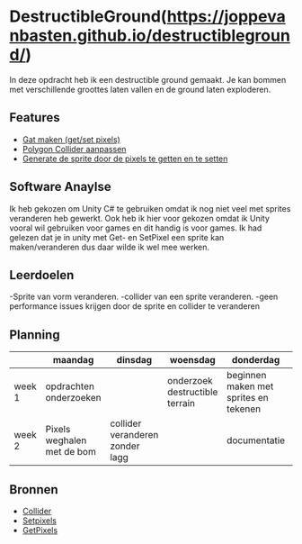 # DestructibleGround(https://joppevanbasten.github.io/destructibleground/)



In deze opdracht heb ik een destructible ground gemaakt. Je kan bommen met verschillende groottes laten vallen en de ground laten exploderen.

## Features
- [Gat maken (get/set pixels)](https://github.com/21983/DestructibleGround/blob/d50b77f3dfd9210e083f1d4d976f3e6f0fd7aa7a/DestructibleGround/Assets/Scripts/GroundScript.cs#L85-L106)
- [Polygon Collider aanpassen](https://github.com/21983/DestructibleGround/blob/d50b77f3dfd9210e083f1d4d976f3e6f0fd7aa7a/DestructibleGround/Assets/Scripts/GroundScript.cs#L111-L123)
- [Generate de sprite door de pixels te getten en te setten](https://github.com/21983/DestructibleGround/blob/d50b77f3dfd9210e083f1d4d976f3e6f0fd7aa7a/DestructibleGround/Assets/Scripts/GroundScript.cs#L69-L80)

## Software Anaylse 
Ik heb gekozen om Unity C# te gebruiken omdat ik nog niet veel met sprites veranderen heb gewerkt. Ook heb ik hier voor gekozen omdat ik Unity vooral wil gebruiken voor games en dit handig is voor games. Ik had gelezen dat je in unity met Get- en SetPixel een sprite kan maken/veranderen dus daar wilde ik wel mee werken.

## Leerdoelen 
-Sprite van vorm veranderen.
-collider van een sprite veranderen.
-geen performance issues krijgen door de sprite en collider te veranderen

## Planning 
| | maandag | dinsdag | woensdag | donderdag | vrijdag |
| --- | --- | --- | --- | --- | --- |
|week 1 | opdrachten onderzoeken | | onderzoek destructible terrain | beginnen maken met sprites en tekenen | sprites tekenen |
|week 2 | Pixels weghalen met de bom | collider veranderen zonder lagg | | documentatie |  |

## Bronnen
- [Collider](https://answers.unity.com/questions/722748/refreshing-the-polygon-collider-2d-upon-sprite-cha.html)
- [Setpixels](https://docs.unity3d.com/ScriptReference/Texture2D.SetPixel.html)
- [GetPixels](https://docs.unity3d.com/ScriptReference/Texture2D.GetPixels.html)

